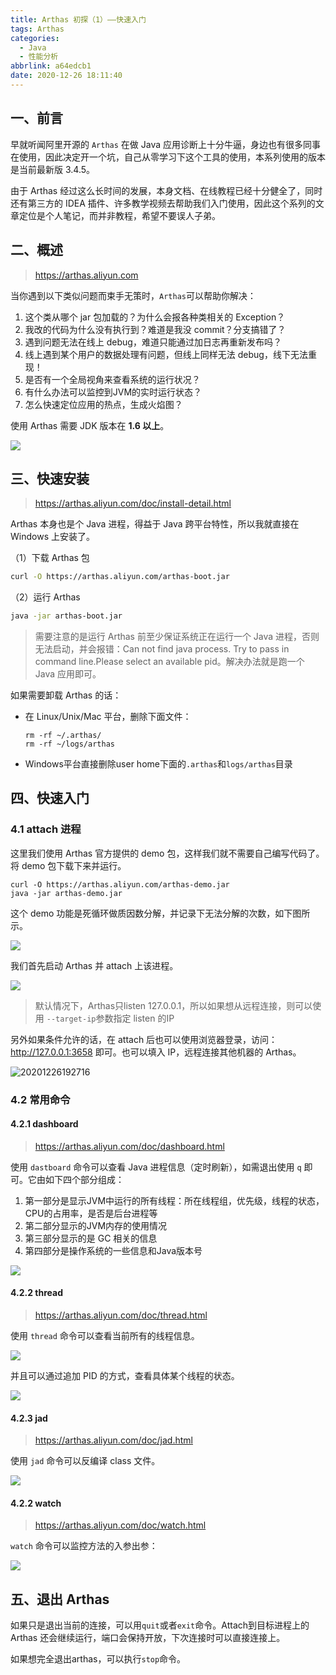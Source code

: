 ```yaml
---
title: Arthas 初探（1）——快速入门
tags: Arthas
categories:
  - Java
  - 性能分析
abbrlink: a64edcb1
date: 2020-12-26 18:11:40
---
```


## 一、前言

早就听闻阿里开源的 `Arthas` 在做 Java 应用诊断上十分牛逼，身边也有很多同事在使用，因此决定开一个坑，自己从零学习下这个工具的使用，本系列使用的版本是当前最新版 3.4.5。

由于 Arthas 经过这么长时间的发展，本身文档、在线教程已经十分健全了，同时还有第三方的 IDEA 插件、许多教学视频去帮助我们入门使用，因此这个系列的文章定位是个人笔记，而并非教程，希望不要误人子弟。

## 二、概述

> https://arthas.aliyun.com

当你遇到以下类似问题而束手无策时，`Arthas`可以帮助你解决：

1. 这个类从哪个 jar 包加载的？为什么会报各种类相关的 Exception？
2. 我改的代码为什么没有执行到？难道是我没 commit？分支搞错了？
3. 遇到问题无法在线上 debug，难道只能通过加日志再重新发布吗？
4. 线上遇到某个用户的数据处理有问题，但线上同样无法 debug，线下无法重现！
5. 是否有一个全局视角来查看系统的运行状况？
6. 有什么办法可以监控到JVM的实时运行状态？
7. 怎么快速定位应用的热点，生成火焰图？

使用 Arthas 需要 JDK 版本在 **1.6 以上**。

![](https://cdn.jsdelivr.net/gh/jitwxs/cdn/blog/posts/202012/20201226184755.png)

## 三、快速安装

> https://arthas.aliyun.com/doc/install-detail.html

Arthas 本身也是个 Java 进程，得益于 Java 跨平台特性，所以我就直接在 Windows 上安装了。

（1）下载 Arthas 包

```bash
curl -O https://arthas.aliyun.com/arthas-boot.jar
```

（2）运行 Arthas

```bash
java -jar arthas-boot.jar
```

> 需要注意的是运行 Arthas 前至少保证系统正在运行一个 Java 进程，否则无法启动，并会报错：Can not find java process. Try to pass <pid> in command line.Please select an available pid。解决办法就是跑一个 Java 应用即可。

如果需要卸载 Arthas 的话：

- 在 Linux/Unix/Mac 平台，删除下面文件：

  ```shell
  rm -rf ~/.arthas/
  rm -rf ~/logs/arthas
  ```

- Windows平台直接删除user home下面的`.arthas`和`logs/arthas`目录

## 四、快速入门

### 4.1 attach 进程

这里我们使用 Arthas 官方提供的 demo 包，这样我们就不需要自己编写代码了。将 demo 包下载下来并运行。

```shell
curl -O https://arthas.aliyun.com/arthas-demo.jar
java -jar arthas-demo.jar
```

这个 demo 功能是死循环做质因数分解，并记录下无法分解的次数，如下图所示。

![](https://cdn.jsdelivr.net/gh/jitwxs/cdn/blog/posts/202012/20201226192147.png)

我们首先启动 Arthas 并 attach 上该进程。

![](https://cdn.jsdelivr.net/gh/jitwxs/cdn/blog/posts/202012/20201226192318.png)

> 默认情况下，Arthas只listen 127.0.0.1，所以如果想从远程连接，则可以使用 `--target-ip`参数指定 listen 的IP

另外如果条件允许的话，在 attach 后也可以使用浏览器登录，访问：http://127.0.0.1:3658 即可。也可以填入 IP，远程连接其他机器的 Arthas。

![20201226192716](https://cdn.jsdelivr.net/gh/jitwxs/cdn/blog/posts/202012/20201226192716.png)

### 4.2 常用命令

#### 4.2.1 dashboard

> https://arthas.aliyun.com/doc/dashboard.html

使用 `dastboard` 命令可以查看 Java 进程信息（定时刷新），如需退出使用 `q` 即可。它由如下四个部分组成：

1. 第一部分是显示JVM中运行的所有线程：所在线程组，优先级，线程的状态，CPU的占用率，是否是后台进程等
2. 第二部分显示的JVM内存的使用情况
3. 第三部分显示的是 GC 相关的信息
4. 第四部分是操作系统的一些信息和Java版本号

![](https://cdn.jsdelivr.net/gh/jitwxs/cdn/blog/posts/202012/20201226194318.png)

#### 4.2.2 thread

> https://arthas.aliyun.com/doc/thread.html

使用 `thread` 命令可以查看当前所有的线程信息。

![](https://cdn.jsdelivr.net/gh/jitwxs/cdn/blog/posts/202012/20201226194023.png)

并且可以通过追加 PID 的方式，查看具体某个线程的状态。

![](https://cdn.jsdelivr.net/gh/jitwxs/cdn/blog/posts/202012/20201226194126.png)

#### 4.2.3 jad

> https://arthas.aliyun.com/doc/jad.html

使用 `jad` 命令可以反编译 class 文件。

![](https://cdn.jsdelivr.net/gh/jitwxs/cdn/blog/posts/202012/20201226194833.png)

#### 4.2.2 watch

> https://arthas.aliyun.com/doc/watch.html

`watch` 命令可以监控方法的入参出参：

![](https://cdn.jsdelivr.net/gh/jitwxs/cdn/blog/posts/202012/20201226195701.png)

## 五、退出 Arthas

如果只是退出当前的连接，可以用`quit`或者`exit`命令。Attach到目标进程上的 Arthas 还会继续运行，端口会保持开放，下次连接时可以直接连接上。

如果想完全退出arthas，可以执行`stop`命令。
